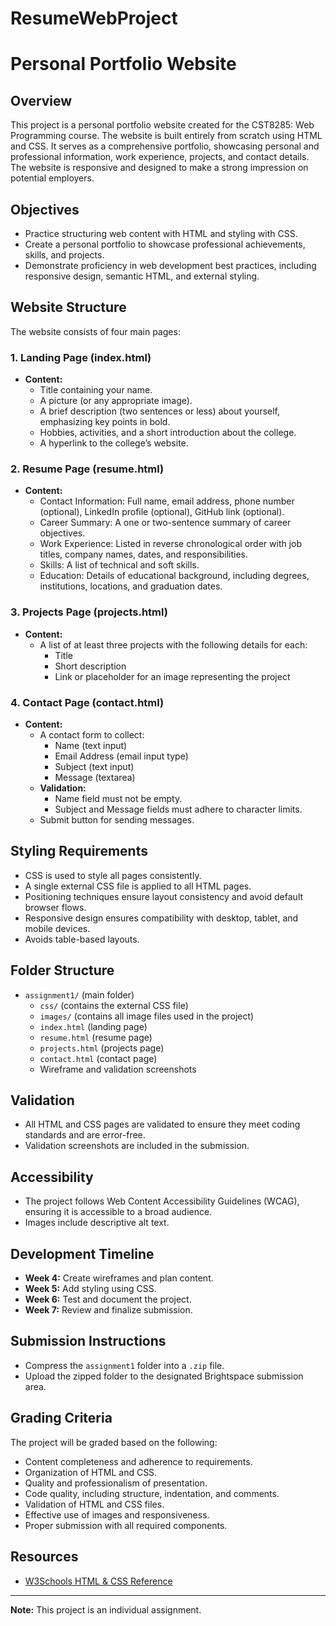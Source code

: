 ﻿# ResumeWebProject

# Personal Portfolio Website

## Overview
This project is a personal portfolio website created for the CST8285: Web Programming course. The website is built entirely from scratch using HTML and CSS. It serves as a comprehensive portfolio, showcasing personal and professional information, work experience, projects, and contact details. The website is responsive and designed to make a strong impression on potential employers.

## Objectives
- Practice structuring web content with HTML and styling with CSS.
- Create a personal portfolio to showcase professional achievements, skills, and projects.
- Demonstrate proficiency in web development best practices, including responsive design, semantic HTML, and external styling.

## Website Structure
The website consists of four main pages:

### 1. Landing Page (index.html)
- **Content:**
  - Title containing your name.
  - A picture (or any appropriate image).
  - A brief description (two sentences or less) about yourself, emphasizing key points in bold.
  - Hobbies, activities, and a short introduction about the college.
  - A hyperlink to the college’s website.

### 2. Resume Page (resume.html)
- **Content:**
  - Contact Information: Full name, email address, phone number (optional), LinkedIn profile (optional), GitHub link (optional).
  - Career Summary: A one or two-sentence summary of career objectives.
  - Work Experience: Listed in reverse chronological order with job titles, company names, dates, and responsibilities.
  - Skills: A list of technical and soft skills.
  - Education: Details of educational background, including degrees, institutions, locations, and graduation dates.

### 3. Projects Page (projects.html)
- **Content:**
  - A list of at least three projects with the following details for each:
    - Title
    - Short description
    - Link or placeholder for an image representing the project

### 4. Contact Page (contact.html)
- **Content:**
  - A contact form to collect:
    - Name (text input)
    - Email Address (email input type)
    - Subject (text input)
    - Message (textarea)
  - **Validation:**
    - Name field must not be empty.
    - Subject and Message fields must adhere to character limits.
  - Submit button for sending messages.

## Styling Requirements
- CSS is used to style all pages consistently.
- A single external CSS file is applied to all HTML pages.
- Positioning techniques ensure layout consistency and avoid default browser flows.
- Responsive design ensures compatibility with desktop, tablet, and mobile devices.
- Avoids table-based layouts.

## Folder Structure
- `assignment1/` (main folder)
  - `css/` (contains the external CSS file)
  - `images/` (contains all image files used in the project)
  - `index.html` (landing page)
  - `resume.html` (resume page)
  - `projects.html` (projects page)
  - `contact.html` (contact page)
  - Wireframe and validation screenshots

## Validation
- All HTML and CSS pages are validated to ensure they meet coding standards and are error-free.
- Validation screenshots are included in the submission.

## Accessibility
- The project follows Web Content Accessibility Guidelines (WCAG), ensuring it is accessible to a broad audience.
- Images include descriptive alt text.

## Development Timeline
- **Week 4:** Create wireframes and plan content.
- **Week 5:** Add styling using CSS.
- **Week 6:** Test and document the project.
- **Week 7:** Review and finalize submission.

## Submission Instructions
- Compress the `assignment1` folder into a `.zip` file.
- Upload the zipped folder to the designated Brightspace submission area.

## Grading Criteria
The project will be graded based on the following:
- Content completeness and adherence to requirements.
- Organization of HTML and CSS.
- Quality and professionalism of presentation.
- Code quality, including structure, indentation, and comments.
- Validation of HTML and CSS files.
- Effective use of images and responsiveness.
- Proper submission with all required components.

## Resources
- [W3Schools HTML & CSS Reference](https://www.w3schools.com)

---

**Note:** This project is an individual assignment. 

